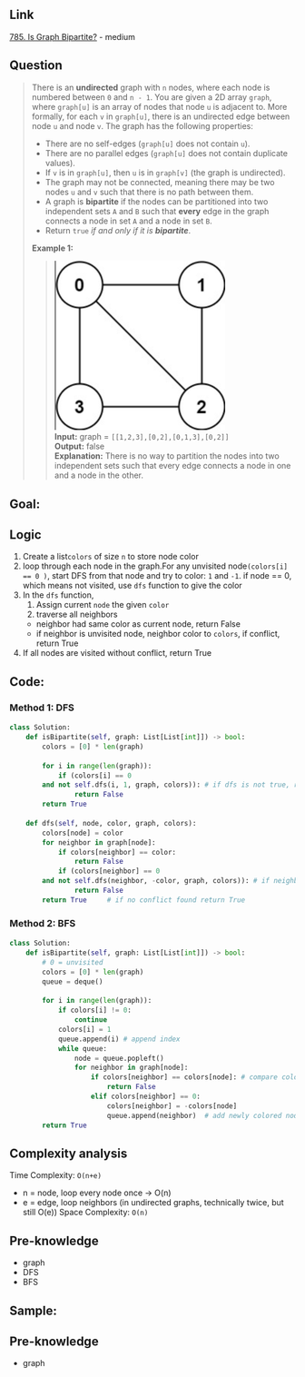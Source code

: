 ## Link
[785. Is Graph Bipartite?](https://leetcode.com/problems/is-graph-bipartite/description/) - medium
## Question

>There is an **undirected** graph with `n` nodes, where each node is numbered between `0` and `n - 1`. You are given a 2D array `graph`, where `graph[u]` is an array of nodes that node `u` is adjacent to. More formally, for each `v` in `graph[u]`, there is an undirected edge between node `u` and node `v`. The graph has the following properties:
> - There are no self-edges (`graph[u]` does not contain `u`).
> - There are no parallel edges (`graph[u]` does not contain duplicate values).
> - If `v` is in `graph[u]`, then `u` is in `graph[v]` (the graph is undirected).
> - The graph may not be connected, meaning there may be two nodes `u` and `v` such that there is no path between them.
> - A graph is **bipartite** if the nodes can be partitioned into two independent sets `A` and `B` such that **every** edge in the graph connects a node in set `A` and a node in set `B`.
> - Return `true` _if and only if it is **bipartite**_.
>
>**Example 1:** <br>
>><img src="pic/pic_785.Is_Graph_Bipartite.png" width="300"/><br>
>>	**Input:** graph = `[[1,2,3],[0,2],[0,1,3],[0,2]]`<br>
>>	**Output:** false<br>
>>	**Explanation:** There is no way to partition the nodes into two independent sets such that every edge connects a node in one and a node in the other.
## Goal:

## Logic
1. Create a list`colors` of size `n` to store node color
2. loop through each node in the graph.For any unvisited node`(colors[i] == 0 )`, start DFS from that node and try to color: `1` and `-1`. if node == 0, which means not visited, use `dfs` function to give the color
3. In the `dfs` function, 
	1. Assign current `node` the given `color`
	2. traverse all neighbors
	- neighbor had same color as current node, return False
	- if neighbor is unvisited node, neighbor color to `colors`, if conflict, return True
4. If all nodes are visited without conflict, return True
## Code:
### Method 1: DFS 
```python
class Solution:
    def isBipartite(self, graph: List[List[int]]) -> bool:
        colors = [0] * len(graph)

        for i in range(len(graph)):
            if (colors[i] == 0
		and not self.dfs(i, 1, graph, colors)):	# if dfs is not true, return False
                return False
        return True
    
    def dfs(self, node, color, graph, colors):
        colors[node] = color
        for neighbor in graph[node]:
            if colors[neighbor] == color:
                return False
            if (colors[neighbor] == 0
		and not self.dfs(neighbor, -color, graph, colors)): # if neighbor not visited, find neighbor color
                return False
        return True 	# if no conflict found return True
```
### Method 2: BFS
```python
class Solution:
    def isBipartite(self, graph: List[List[int]]) -> bool:
        # 0 = unvisited
        colors = [0] * len(graph)
        queue = deque()

        for i in range(len(graph)):
            if colors[i] != 0:
                continue
            colors[i] = 1
            queue.append(i) # append index
            while queue:
                node = queue.popleft() 
                for neighbor in graph[node]:
                    if colors[neighbor] == colors[node]: # compare color to node
                        return False
                    elif colors[neighbor] == 0:
                        colors[neighbor] = -colors[node]
                        queue.append(neighbor)  # add newly colored node to queue
        return True
```
## Complexity analysis
Time Complexity:  `O(n+e)` 
- n = node, loop every node once -> O(n)
- e = edge, loop neighbors (in undirected graphs, technically twice, but still O(e))
Space Complexity: `O(n)`
## Pre-knowledge
- graph
- DFS
- BFS

## Sample: 


## Pre-knowledge
- graph
